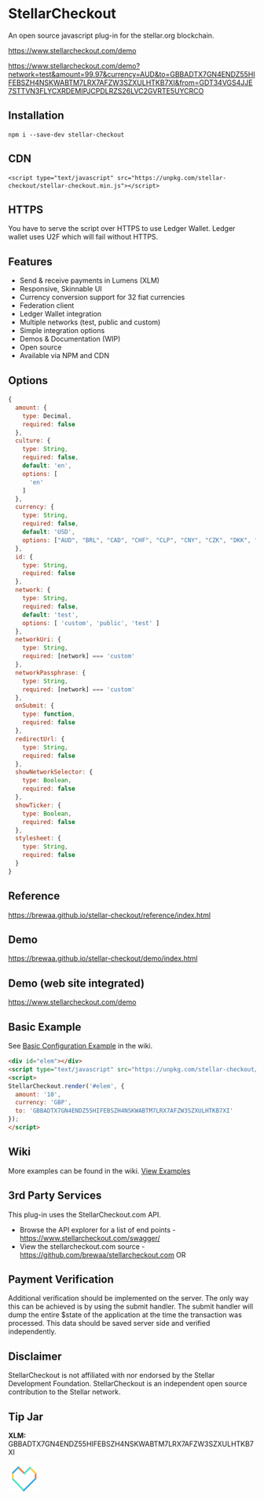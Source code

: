 # StellarCheckout

An open source javascript plug-in for the stellar.org blockchain.

https://www.stellarcheckout.com/demo

https://www.stellarcheckout.com/demo?network=test&amount=99.97&currency=AUD&to=GBBADTX7GN4ENDZ55HIFEBSZH4NSKWABTM7LRX7AFZW3SZXULHTKB7XI&from=GDT34VGS4JJE7STTVN3FLYCXRDEMIPJCPDLRZS26LVC2GVRTE5UYCRCO

## Installation

```
npm i --save-dev stellar-checkout
```

## CDN
```
<script type="text/javascript" src="https://unpkg.com/stellar-checkout/stellar-checkout.min.js"></script>
```

## HTTPS
You have to serve the script over HTTPS to use Ledger Wallet. Ledger wallet uses U2F which will fail without HTTPS.

## Features
- Send & receive payments in Lumens (XLM)
- Responsive, Skinnable UI
- Currency conversion support for 32 fiat currencies
- Federation client
- Ledger Wallet integration
- Multiple networks (test, public and custom)
- Simple integration options
- Demos & Documentation (WIP)
- Open source
- Available via NPM and CDN

## Options

```javascript
{
  amount: {
    type: Decimal,
    required: false
  },
  culture: {
    type: String,
    required: false,
    default: 'en',
    options: [
      'en'
    ]
  }, 
  currency: {
    type: String,
    required: false,
    default: 'USD',
    options: ["AUD", "BRL", "CAD", "CHF", "CLP", "CNY", "CZK", "DKK", "EUR", "GBP", "HKD", "HUF", "IDR", "ILS", "INR", "JPY", "KRW", "MXN", "MYR", "NOK", "NZD", "PHP", "PKR", "PLN", "RUB", "SEK", "SGD", "THB", "TRY", "TWD", "ZAR"]
  },
  id: {
    type: String,
    required: false
  },
  network: {
    type: String,
    required: false,
    default: 'test',
    options: [ 'custom', 'public', 'test' ]
  },
  networkUri: {
    type: String,
    required: [network] === 'custom'
  },
  networkPassphrase: {
    type: String,
    required: [network] === 'custom'
  },
  onSubmit: {
    type: function,
    required: false
  },
  redirectUrl: {
    type: String,
    required: false
  },
  showNetworkSelector: {
    type: Boolean,
    required: false
  },
  showTicker: {
    type: Boolean,
    required: false
  },
  stylesheet: {
    type: String,
    required: false
  }
}
```

## Reference

https://brewaa.github.io/stellar-checkout/reference/index.html

## Demo
https://brewaa.github.io/stellar-checkout/demo/index.html

## Demo (web site integrated)
https://www.stellarcheckout.com/demo

## Basic Example
See [Basic Configuration Example](https://github.com/brewaa/stellar-checkout/wiki/Basic-Configuration-Example) in the wiki.

```html
<div id="elem"></div>
<script type="text/javascript" src="https://unpkg.com/stellar-checkout/stellar-checkout.min.js"></script>
<script>
StellarCheckout.render('#elem', {
  amount: '10',
  currency: 'GBP',
  to: 'GBBADTX7GN4ENDZ55HIFEBSZH4NSKWABTM7LRX7AFZW3SZXULHTKB7XI'
});
</script>
```

## Wiki

More examples can be found in the wiki. [View Examples](https://github.com/brewaa/stellar-checkout/wiki/Examples)

## 3rd Party Services

This plug-in uses the StellarCheckout.com API.

- Browse the API explorer for a list of end points - https://www.stellarcheckout.com/swagger/
- View the stellarcheckout.com source - https://github.com/brewaa/stellarcheckout.com OR 

## Payment Verification ##
Additional verification should be implemented on the server.
The only way this can be achieved is by using the submit handler.
The submit handler will dump the entire $state of the application at the time the transaction was processed.
This data should be saved server side and verified independently.

## Disclaimer
StellarCheckout is not affiliated with nor endorsed by the Stellar Development Foundation. 
StellarCheckout is an independent open source contribution to the Stellar network.

## Tip Jar

**XLM:** GBBADTX7GN4ENDZ55HIFEBSZH4NSKWABTM7LRX7AFZW3SZXULHTKB7XI

<a href="#readme">
  <img alt="" src="https://raw.githubusercontent.com/brewaa/stellar-checkout/master/docs/i/stellar/not-for-profit@2x.png" />
</a>
